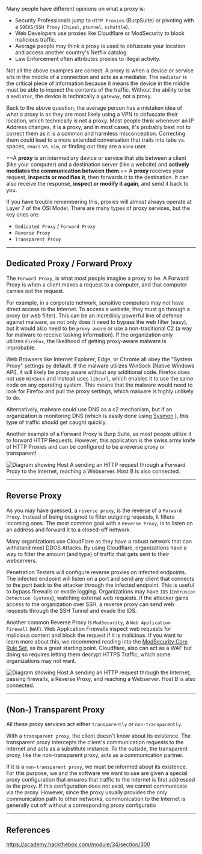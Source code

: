 Many people have different opinions on what a proxy is:

- Security Professionals jump to `HTTP Proxies` (BurpSuite) or pivoting with a `SOCKS/SSH Proxy` (`Chisel`, `ptunnel`, `sshuttle`).
- Web Developers use proxies like Cloudflare or ModSecurity to block malicious traffic.
- Average people may think a proxy is used to obfuscate your location and access another country's Netflix catalog.
- Law Enforcement often attributes proxies to illegal activity.

Not all the above examples are correct. A proxy is when a device or service sits in the middle of a connection and acts as a mediator. The `mediator` is the critical piece of information because it means the device in the middle must be able to inspect the contents of the traffic. Without the ability to be a `mediator`, the device is technically a `gateway`, not a proxy.

Back to the above question, the average person has a mistaken idea of what a proxy is as they are most likely using a VPN to obfuscate their location, which technically is not a proxy. Most people think whenever an IP Address changes, it is a proxy, and in most cases, it's probably best not to correct them as it is a common and harmless misconception. Correcting them could lead to a more extended conversation that trails into tabs vs. spaces, `emacs` vs. `vim`, or finding out they are a `nano` user.

==A **proxy** is an intermediary device or service that sits between a client (like your computer) and a destination server (like a website) and **actively mediates the communication between them**.==
A **proxy** receives your request, **inspects or modifies it**, then forwards it to the destination. It can also receive the response, **inspect or modify it again**, and send it back to you.

If you have trouble remembering this, proxies will almost always operate at Layer 7 of the OSI Model. There are many types of proxy services, but the key ones are:

- `Dedicated Proxy` / `Forward Proxy`
- `Reverse Proxy`
- `Transparent Proxy`

---

## Dedicated Proxy / Forward Proxy

The `Forward Proxy`, is what most people imagine a proxy to be. A Forward Proxy is when a client makes a request to a computer, and that computer carries out the request.

For example, in a corporate network, sensitive computers may not have direct access to the Internet. To access a website, they must go through a proxy (or web filter). This can be an incredibly powerful line of defense against malware, as not only does it need to bypass the web filter (easy), but it would also need to be `proxy aware` or use a non-traditional C2 (a way for malware to receive tasking information). If the organization only utilizes `FireFox`, the likelihood of getting proxy-aware malware is improbable.

Web Browsers like Internet Explorer, Edge, or Chrome all obey the "System Proxy" settings by default. If the malware utilizes WinSock (Native Windows API), it will likely be proxy aware without any additional code. Firefox does not use `WinSock` and instead uses `libcurl`, which enables it to use the same code on any operating system. This means that the malware would need to look for Firefox and pull the proxy settings, which malware is highly unlikely to do.

Alternatively, malware could use DNS as a c2 mechanism, but if an organization is monitoring DNS (which is easily done using [Sysmon](https://medium.com/falconforce/sysmon-11-dns-improvements-and-filedelete-events-7a74f17ca842) ), this type of traffic should get caught quickly.

Another example of a Forward Proxy is Burp Suite, as most people utilize it to forward HTTP Requests. However, this application is the swiss army knife of HTTP Proxies and can be configured to be a reverse proxy or transparent!

![Diagram showing Host A sending an HTTP request through a Forward Proxy to the Internet, reaching a Webserver. Host B is also connected.](https://academy.hackthebox.com/storage/modules/34/redesigned/forward_proxy.png)

---

## Reverse Proxy

As you may have guessed, a `reverse proxy`, is the reverse of a `Forward Proxy`. Instead of being designed to filter outgoing requests, it filters incoming ones. The most common goal with a `Reverse Proxy`, is to listen on an address and forward it to a closed-off network.

Many organizations use CloudFlare as they have a robust network that can withstand most DDOS Attacks. By using Cloudflare, organizations have a way to filter the amount (and type) of traffic that gets sent to their webservers.

Penetration Testers will configure reverse proxies on infected endpoints. The infected endpoint will listen on a port and send any client that connects to the port back to the attacker through the infected endpoint. This is useful to bypass firewalls or evade logging. Organizations may have `IDS` (`Intrusion Detection Systems`), watching external web requests. If the attacker gains access to the organization over SSH, a reverse proxy can send web requests through the SSH Tunnel and evade the IDS.

Another common Reverse Proxy is `ModSecurity`, a `Web Application Firewall` (`WAF`). Web Application Firewalls inspect web requests for malicious content and block the request if it is malicious. If you want to learn more about this, we recommend reading into the [ModSecurity Core Rule Set](https://owasp.org/www-project-modsecurity-core-rule-set/), as its a great starting point. Cloudflare, also can act as a WAF but doing so requires letting them decrypt HTTPS Traffic, which some organizations may not want.

![Diagram showing Host A sending an HTTP request through the Internet, passing firewalls, a Reverse Proxy, and reaching a Webserver. Host B is also connected.](https://academy.hackthebox.com/storage/modules/34/redesigned/reverse_proxy.png)

---

## (Non-) Transparent Proxy

All these proxy services act either `transparently` or `non-transparently`.

With a `transparent proxy`, the client doesn't know about its existence. The transparent proxy intercepts the client's communication requests to the Internet and acts as a substitute instance. To the outside, the transparent proxy, like the non-transparent proxy, acts as a communication partner.

If it is a `non-transparent proxy`, we must be informed about its existence. For this purpose, we and the software we want to use are given a special proxy configuration that ensures that traffic to the Internet is first addressed to the proxy. If this configuration does not exist, we cannot communicate via the proxy. However, since the proxy usually provides the only communication path to other networks, communication to the Internet is generally cut off without a corresponding proxy configuratio


---

## References

https://academy.hackthebox.com/module/34/section/300